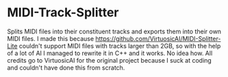 # MIDI-Track-Splitter
Splits MIDI files into their constituent tracks and exports them into their own MIDI files. 
I made this because https://github.com/VirtuosicAI/MIDI-Splitter-Lite couldn't support MIDI files with tracks larger than 2GB, so with the help of a lot of AI I managed to rewrite it in C++ and it works. No idea how.
All credits go to VirtuosicAI for the original project because I suck at coding and couldn't have done this from scratch.
